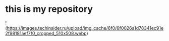 # this is my repository
!(https://images.techinsider.ru/upload/img_cache/6f0/6f0026a1d78341ec91e2f98181aef7f0_cropped_510x508.webp)
